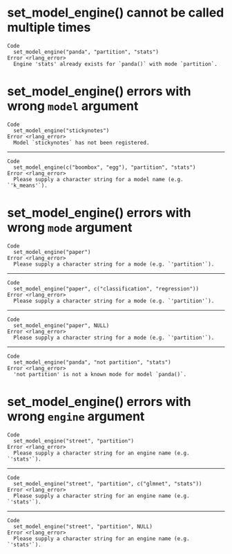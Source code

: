 # set_model_engine() cannot be called multiple times

    Code
      set_model_engine("panda", "partition", "stats")
    Error <rlang_error>
      Engine 'stats' already exists for `panda()` with mode `partition`.

# set_model_engine() errors with wrong `model` argument

    Code
      set_model_engine("stickynotes")
    Error <rlang_error>
      Model `stickynotes` has not been registered.

---

    Code
      set_model_engine(c("boombox", "egg"), "partition", "stats")
    Error <rlang_error>
      Please supply a character string for a model name (e.g. `'k_means'`).

# set_model_engine() errors with wrong `mode` argument

    Code
      set_model_engine("paper")
    Error <rlang_error>
      Please supply a character string for a mode (e.g. `'partition'`).

---

    Code
      set_model_engine("paper", c("classification", "regression"))
    Error <rlang_error>
      Please supply a character string for a mode (e.g. `'partition'`).

---

    Code
      set_model_engine("paper", NULL)
    Error <rlang_error>
      Please supply a character string for a mode (e.g. `'partition'`).

---

    Code
      set_model_engine("panda", "not partition", "stats")
    Error <rlang_error>
      'not partition' is not a known mode for model `panda()`.

# set_model_engine() errors with wrong `engine` argument

    Code
      set_model_engine("street", "partition")
    Error <rlang_error>
      Please supply a character string for an engine name (e.g. `'stats'`).

---

    Code
      set_model_engine("street", "partition", c("glmnet", "stats"))
    Error <rlang_error>
      Please supply a character string for an engine name (e.g. `'stats'`).

---

    Code
      set_model_engine("street", "partition", NULL)
    Error <rlang_error>
      Please supply a character string for an engine name (e.g. `'stats'`).

